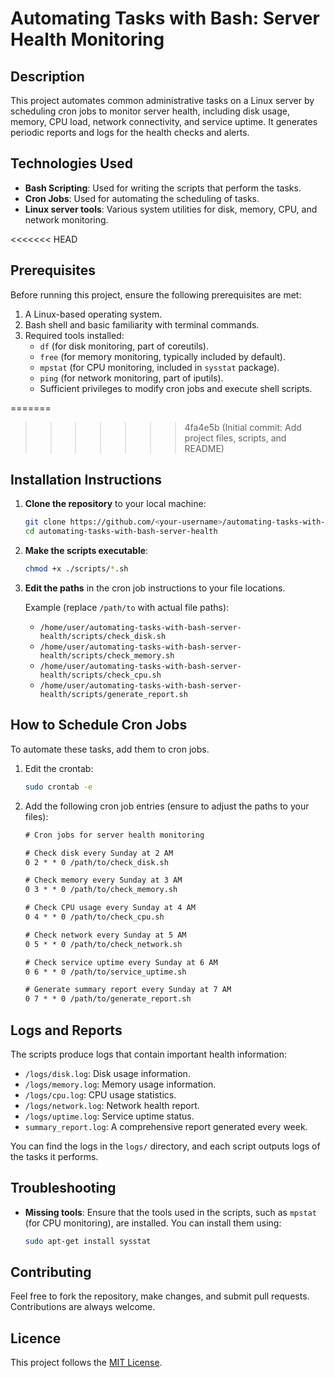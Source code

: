 # Automating Tasks with Bash: Server Health Monitoring

## Description

This project automates common administrative tasks on a Linux server by scheduling cron jobs to monitor server health, including disk usage, memory, CPU load, network connectivity, and service uptime. It generates periodic reports and logs for the health checks and alerts.

## Technologies Used
- **Bash Scripting**: Used for writing the scripts that perform the tasks.
- **Cron Jobs**: Used for automating the scheduling of tasks.
- **Linux server tools**: Various system utilities for disk, memory, CPU, and network monitoring.

<<<<<<< HEAD
## Prerequisites
Before running this project, ensure the following prerequisites are met:
1. A Linux-based operating system.
2. Bash shell and basic familiarity with terminal commands.
3. Required tools installed:
   - `df` (for disk monitoring, part of coreutils).
   - `free` (for memory monitoring, typically included by default).
   - `mpstat` (for CPU monitoring, included in `sysstat` package).
   - `ping` (for network monitoring, part of iputils).
   - Sufficient privileges to modify cron jobs and execute shell scripts.

=======
>>>>>>> 4fa4e5b (Initial commit: Add project files, scripts, and README)
## Installation Instructions

1. **Clone the repository** to your local machine:

    ```bash
    git clone https://github.com/<your-username>/automating-tasks-with-bash-server-health.git
    cd automating-tasks-with-bash-server-health
    ```

2. **Make the scripts executable**:

    ```bash
    chmod +x ./scripts/*.sh
    ```

3. **Edit the paths** in the cron job instructions to your file locations.

    Example (replace `/path/to` with actual file paths):
    - `/home/user/automating-tasks-with-bash-server-health/scripts/check_disk.sh`
    - `/home/user/automating-tasks-with-bash-server-health/scripts/check_memory.sh`
    - `/home/user/automating-tasks-with-bash-server-health/scripts/check_cpu.sh`
    - `/home/user/automating-tasks-with-bash-server-health/scripts/generate_report.sh`

## How to Schedule Cron Jobs

To automate these tasks, add them to cron jobs.

1. Edit the crontab:

    ```bash
    sudo crontab -e
    ```

2. Add the following cron job entries (ensure to adjust the paths to your files):

    ```txt
    # Cron jobs for server health monitoring

    # Check disk every Sunday at 2 AM
    0 2 * * 0 /path/to/check_disk.sh

    # Check memory every Sunday at 3 AM
    0 3 * * 0 /path/to/check_memory.sh

    # Check CPU usage every Sunday at 4 AM
    0 4 * * 0 /path/to/check_cpu.sh

    # Check network every Sunday at 5 AM
    0 5 * * 0 /path/to/check_network.sh

    # Check service uptime every Sunday at 6 AM
    0 6 * * 0 /path/to/service_uptime.sh

    # Generate summary report every Sunday at 7 AM
    0 7 * * 0 /path/to/generate_report.sh
    ```

## Logs and Reports

The scripts produce logs that contain important health information:

- `/logs/disk.log`: Disk usage information.
- `/logs/memory.log`: Memory usage information.
- `/logs/cpu.log`: CPU usage statistics.
- `/logs/network.log`: Network health report.
- `/logs/uptime.log`: Service uptime status.
- `summary_report.log`: A comprehensive report generated every week.

You can find the logs in the `logs/` directory, and each script outputs logs of the tasks it performs.

## Troubleshooting

- **Missing tools**: Ensure that the tools used in the scripts, such as `mpstat` (for CPU monitoring), are installed. You can install them using:
  
  ```bash
  sudo apt-get install sysstat
  ```
## Contributing

Feel free to fork the repository, make changes, and submit pull requests. Contributions are always welcome.

## Licence

This project follows the [MIT License](LICENSE).


